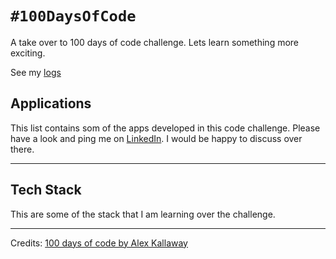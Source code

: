 # `#100DaysOfCode`

A take over to 100 days of code challenge. Lets learn something more exciting.

See my [logs](LOGS.md)

## Applications
This list contains som of the apps developed in this code challenge. Please have a look and ping me on [LinkedIn](https://www.linkedin.com/in/mexsonfernandes/). I would be happy to discuss over there.

------------------

## Tech Stack
This are some of the stack that I am learning over the challenge.


--------------
Credits: [ 100 days of code by Alex Kallaway](https://github.com/kallaway/100-days-of-code)
